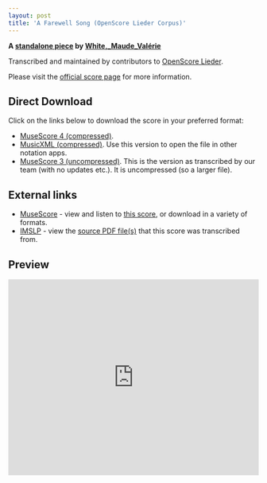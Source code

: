 ```yaml
---
layout: post
title: 'A Farewell Song (OpenScore Lieder Corpus)'
---
```


__A [standalone piece](https://fourscoreandmore.org/OpenScore/White%2C_Maude_Val%C3%A9rie/_/) by [White,_Maude_Valérie](https://fourscoreandmore.org/OpenScore/White%2C_Maude_Val%C3%A9rie)__

Transcribed and maintained by contributors to [OpenScore Lieder].

Please visit the [official score page] for more information.

[official score page]: https://musescore.com/openscore-lieder-corpus/scores/6230776
[OpenScore Lieder]: https://musescore.com/openscore-lieder-corpus

## Direct Download

Click on the links below to download the score in your preferred format:
- [MuseScore 4 (compressed)](https://fourscoreandmore.org/OpenScore/White%2C_Maude_Val%C3%A9rie/_/A_Farewell_Song.mscz).
- [MusicXML (compressed)](https://fourscoreandmore.org/OpenScore/White%2C_Maude_Val%C3%A9rie/_/A_Farewell_Song.mxl). Use this version to open the file in other notation apps.
- [MuseScore 3 (uncompressed)](https://raw.githubusercontent.com/OpenScore/Lieder/refs/heads/main/scores/White%2C_Maude_Val%C3%A9rie/_/A_Farewell_Song/lc6230776.mscx). This is the version as transcribed by our team (with no updates etc.). It is uncompressed (so a larger file).

## External links

- [MuseScore] - view and listen to [this score][MuseScore], or download in a variety of formats.
- [IMSLP] - view the [source PDF file(s)][IMSLP] that this score was transcribed from.

[MuseScore]: https://musescore.com/score/6230776
[IMSLP]: https://imslp.org/wiki/Special:ReverseLookup/629934

## Preview

<iframe width="100%" height="394" src="https://musescore.com/openscore-lieder-corpus/scores/6230776/embed" frameborder="0" allowfullscreen allow="autoplay; fullscreen"></iframe>

